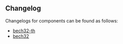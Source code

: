 ## Changelog

Changelogs for components can be found as follows:

- [bech32-th](https://github.com/IntersectMBO/cardano-node/blob/master/bech32-th/ChangeLog.md)  
- [bech32](https://github.com/IntersectMBO/cardano-node/blob/master/bech32/ChangeLog.md) 

